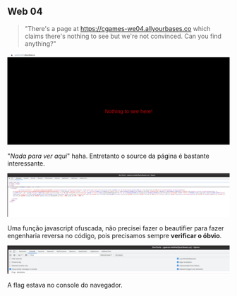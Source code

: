 ﻿
## Web 04

> "There's a page at https://cgames-we04.allyourbases.co which claims
> there's nothing to see but we're not convinced. Can you find
> anything?"

![enter image description here](Web04.png)

"*Nada para ver aqui*" haha. Entretanto o source da página é bastante interessante.

![enter image description here](Web04-Source.png)

Uma função javascript ofuscada, não precisei fazer o beautifier para fazer engenharia reversa no código, pois precisamos sempre **verificar o óbvio**. 

![enter image description here](Web04-Flag-Reveal.png)

A flag estava no console do navegador.

